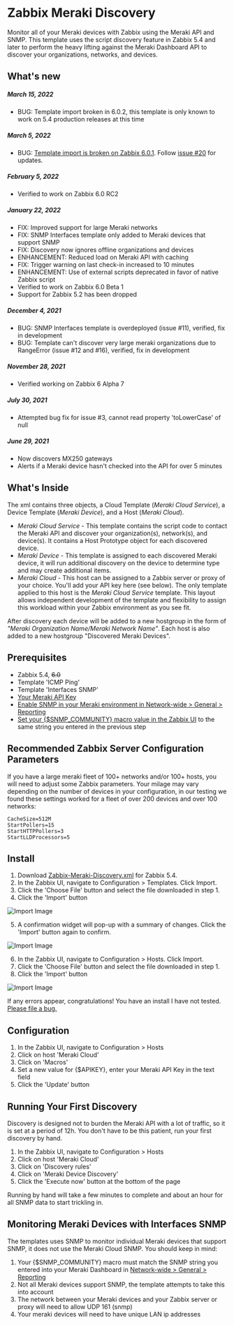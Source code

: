 # Zabbix Meraki Discovery
Monitor all of your Meraki devices with Zabbix using the Meraki API and SNMP.  This template uses the script discovery feature in Zabbix 5.4 and later to perform the heavy lifting against the Meraki Dashboard API to discover your organizations, networks, and devices.

## What's new
##### March 15, 2022
* BUG: Template import broken in 6.0.2, this template is only known to work on 5.4 production releases at this time

##### March 5, 2022
* BUG: [Template import is broken on Zabbix 6.0.1](https://support.zabbix.com/browse/ZBX-20699). Follow [issue #20](https://github.com/jack-valko/Zabbix-Meraki-Discovery/issues/20) for updates.
 
##### February 5, 2022
* Verified to work on Zabbix 6.0 RC2
 
##### January 22, 2022
* FIX: Improved support for large Meraki networks
* FIX: SNMP Interfaces template only added to Meraki devices that support SNMP
* FIX: Discovery now ignores offline organizations and devices
* ENHANCEMENT: Reduced load on Meraki API with caching
* FIX: Trigger warning on last check-in increased to 10 minutes
* ENHANCEMENT: Use of external scripts deprecated in favor of native Zabbix script
* Verified to work on Zabbix 6.0 Beta 1
* Support for Zabbix 5.2 has been dropped

##### December 4, 2021
* BUG: SNMP Interfaces template is overdeployed (issue #11), verified, fix in development
* BUG: Template can't discover very large meraki organizations due to RangeError (issue #12 and #16), verified, fix in development

##### November 28, 2021
* Verified working on Zabbix 6 Alpha 7 

##### July 30, 2021
* Attempted bug fix for issue #3, cannot read property 'toLowerCase' of null 

##### June 29, 2021
* Now discovers MX250 gateways
* Alerts if a Meraki device hasn't checked into the API for over 5 minutes

## What's Inside
The xml contains three objects, a Cloud Template (*Meraki Cloud Service*), a Device Template (*Meraki Device*), and a Host (*Meraki Cloud*).
* *Meraki Cloud Service* - This template contains the script code to contact the Meraki API and discover your organization(s), network(s), and device(s).  It contains a Host Prototype object for each discovered device.
* *Meraki Device* - This template is assigned to each discovered Meraki device, it will run additional discovery on the device to determine type and may create additional items.
* *Meraki Cloud* - This host can be assigned to a Zabbix server or proxy of your choice.  You'll add your API key here (see below).  The only template applied to this host is the *Meraki Cloud Service* template.  This layout allows independent development of the template and flexibility to assign this workload within your Zabbix environment as you see fit.

After discovery each device will be added to a new hostgroup in the form of *"Meraki Organization Name/Meraki Network Name"*.  Each host is also added to a new hostgroup "Discovered Meraki Devices".

## Prerequisites
* Zabbix 5.4, ~~6.0~~
* Template 'ICMP Ping'
* Template 'Interfaces SNMP'
* [Your Meraki API Key](https://documentation.meraki.com/General_Administration/Other_Topics/Cisco_Meraki_Dashboard_API#Enable_API_access)
* [Enable SNMP in your Meraki environment in Network-wide > General > Reporting](https://documentation.meraki.com/General_Administration/Monitoring_and_Reporting/SNMP_Overview_and_Configuration#Configuration)
* [Set your {$SNMP_COMMUNITY} macro value in the Zabbix UI](https://www.zabbix.com/documentation/current/en/manual/web_interface/frontend_sections/administration/general#macros) to the same string you entered in the previous step

## Recommended Zabbix Server Configuration Parameters
If you have a large meraki fleet of 100+ networks and/or 100+ hosts, you will need to adjust some Zabbix parameters.  Your milage may vary depending on the number of devices in your configuration, in our testing we found these settings worked for a fleet of over 200 devices and over 100 networks:
```
CacheSize=512M 
StartPollers=15 
StartHTTPPollers=3
StartLLDProcessors=5
```

## Install
1. Download [Zabbix-Meraki-Discovery.xml](https://raw.githubusercontent.com/jack-valko/Zabbix-Meraki-Discovery/main/Zabbix-Meraki-Discovery.xml) for Zabbix 5.4.
2. In the Zabbix UI, navigate to Configuration > Templates.  Click Import.
3. Click the 'Choose File' button and select the file downloaded in step 1.
4. Click the 'Import' button

![Import Image](https://github.com/jack-valko/Zabbix-Meraki-Discovery/raw/main/images/zabbix-54-template-import.jpeg)

5. A confirmation widget will pop-up with a summary of changes.  Click the 'Import' button again to confirm. 

![Import Image](https://github.com/jack-valko/Zabbix-Meraki-Discovery/raw/main/images/zabbix-54-template-import-confirm.jpeg)

6. In the Zabbix UI, navigate to Configuration > Hosts.  Click Import.
7. Click the 'Choose File' button and select the file downloaded in step 1.
8. Click the 'Import' button

![Import Image](https://github.com/jack-valko/Zabbix-Meraki-Discovery/raw/main/images/zabbix-54-host-import.jpeg)

If any errors appear, congratulations!  You have an install I have not tested.  [Please file a bug.](https://github.com/jack-valko/Zabbix-Meraki-Discovery/issues/new)

## Configuration
1. In the Zabbix UI, navigate to Configuration > Hosts
2. Click on host 'Meraki Cloud'
3. Click on 'Macros'
4. Set a new value for {$APIKEY}, enter your Meraki API Key in the text field
5. Click the 'Update' button

## Running Your First Discovery
Discovery is designed not to burden the Meraki API with a lot of traffic, so it is set at a period of 12h.  You don't have to be this patient, run your first discovery by hand.
1. In the Zabbix UI, navigate to Configuration > Hosts
2. Click on host 'Meraki Cloud'
3. Click on 'Discovery rules'
4. Click on 'Meraki Device Discovery'
5. Click the 'Execute now' button at the bottom of the page

Running by hand will take a few minutes to complete and about an hour for all SNMP data to start trickling in.

## Monitoring Meraki Devices with Interfaces SNMP
The templates uses SNMP to monitor individual Meraki devices that support SNMP, it does not use the Meraki Cloud SNMP. You should keep in mind:
1. Your {$SNMP_COMMUNITY} macro must match the SNMP string you entered into your Meraki Dashboard in [Network-wide > General > Reporting](https://documentation.meraki.com/General_Administration/Monitoring_and_Reporting/SNMP_Overview_and_Configuration#Configuration)
2. Not all Meraki devices support SNMP, the template attempts to take this into account
3. The network between your Meraki devices and your Zabbix server or proxy will need to allow UDP 161 (snmp)
4. Your meraki devices will need to have unique LAN ip addresses
